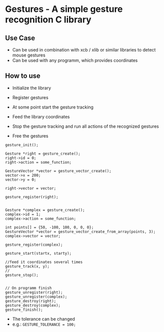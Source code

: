 # Gestures - A simple gesture recognition C library
## Use Case
- Can be used in combination with xcb / xlib or similar libraries to detect mouse gestures
- Can be used with any programm, which provides coordinates

## How to use
- Initialize the library
- Register gestures

- At some point start the gesture tracking
- Feed the library coordinates
- Stop the gesture tracking and run all actions of the recognized gestures

- Free the gestures
```
gesture_init();

Gesture *right = gesture_create();
right->id = 0;
right->action = some_function;

GestureVector *vector = gesture_vector_create();
vector->x = 200;
vector->y = 0;

right->vector = vector;

gesture_register(right);


Gesture *complex = gesture_create();
complex->id = 1;
complex->action = some_function;

int points[] = {50, -100, 100, 0, 0, 0};
GestureVector *vector = gesture_vector_create_from_array(points, 3);
complex->vector = vector;

gesture_register(complex);

gesture_start(startx, starty);

//feed it coordinates several times
gesture_track(x, y);
//
gesture_stop();


// On programm finish
gesture_unregister(right);
gesture_unregister(complex);
gesture_destroy(right);
gesture_destroy(complex);
gesture_finish();
```

- The tolerance can be changed
- e.g.: `GESTURE_TOLERANCE = 100;`

